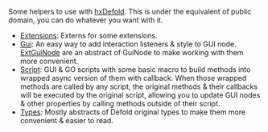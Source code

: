 Some helpers to use with [hxDefold](https://github.com/hxdefold/hxdefold). This is under the equivalent of public domain, you can do whatever you want with it. 

- [Extensions](https://github.com/ixiagames/ixia-defold/tree/master/source/ixia/defold/extensions): Externs for some extensions.
- [Gui](https://github.com/ixiagames/ixia-defold/tree/master/source/ixia/defold/gui): An easy way to add interaction listeners & style to GUI node. [ExtGuiNode](https://github.com/ixiagames/ixia-defold/blob/master/source/ixia/defold/gui/ExtGuiNode.hx) are an abstract of GuiNode to make working with them more convenient.
- [Script](https://github.com/ixiagames/ixia-defold/tree/master/source/ixia/defold/script): GUI & GO scripts with some basic macro to build methods into wrapped async version of them with callback. When those wrapped methods are called by any script, the original methods & their callbacks will be executed by the original script, allowing you to update GUI nodes & other properties by calling methods outside of their script.
- [Types](https://github.com/ixiagames/ixia-defold/tree/master/source/ixia/defold/types): Mostly abstracts of Defold original types to make them more convenient & easier to read.
